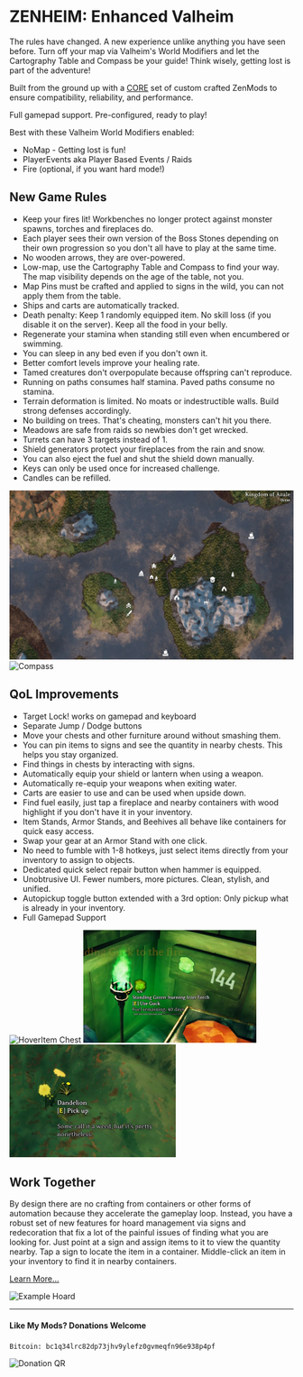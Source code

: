 # ZENHEIM: Enhanced Valheim

The rules have changed.  A new experience unlike anything you have seen before.  Turn off your map via Valheim's World Modifiers and let the Cartography Table and Compass be your guide! Think wisely, getting lost is part of the adventure!  

Built from the ground up with a [CORE](https://thunderstore.io/c/valheim/p/ZenDragon/ZenModpack_CORE/) set of custom crafted ZenMods to ensure compatibility, reliability, and performance.

Full gamepad support. Pre-configured, ready to play! 

Best with these Valheim World Modifiers enabled:
- NoMap - Getting lost is fun!
- PlayerEvents aka Player Based Events / Raids
- Fire (optional, if you want hard mode!)

## New Game Rules

- Keep your fires lit!  Workbenches no longer protect against monster spawns, torches and fireplaces do.
- Each player sees their own version of the Boss Stones depending on their own progression so you don't all have to play at the same time.
- No wooden arrows, they are over-powered.
- Low-map, use the Cartography Table and Compass to find your way. The map visibility depends on the age of the table, not you. 
- Map Pins must be crafted and applied to signs in the wild, you can not apply them from the table.
- Ships and carts are automatically tracked.
- Death penalty: Keep 1 randomly equipped item. No skill loss (if you disable it on the server). Keep all the food in your belly.
- Regenerate your stamina when standing still even when encumbered or swimming.
- You can sleep in any bed even if you don't own it.
- Better comfort levels improve your healing rate.
- Tamed creatures don't overpopulate because offspring can't reproduce.
- Running on paths consumes half stamina. Paved paths consume no stamina.
- Terrain deformation is limited. No moats or indestructible walls. Build strong defenses accordingly.
- No building on trees. That's cheating, monsters can't hit you there.
- Meadows are safe from raids so newbies don't get wrecked.
- Turrets can have 3 targets instead of 1.
- Shield generators protect your fireplaces from the rain and snow.  
- You can also eject the fuel and shut the shield down manually.
- Keys can only be used once for increased challenge.
- Candles can be refilled.


<img alt="Map Example" src="https://github.com/ZenDragonX/ZenMods_Valheim/blob/main/screenshots/ZenMap/maxrange.jpg?raw=true" height="300">

<img alt="Compass" src="https://github.com/ZenDragonX/ZenMods_Valheim/blob/main/screenshots/ZenCompass/land.jpg?raw=true" height="300">


## QoL Improvements

- Target Lock! works on gamepad and keyboard
- Separate Jump / Dodge buttons
- Move your chests and other furniture around without smashing them.
- You can pin items to signs and see the quantity in nearby chests. This helps you stay organized.
- Find things in chests by interacting with signs.
- Automatically equip your shield or lantern when using a weapon.
- Automatically re-equip your weapons when exiting water.
- Carts are easier to use and can be used when upside down.
- Find fuel easily, just tap a fireplace and nearby containers with wood highlight if you don't have it in your inventory.
- Item Stands, Armor Stands, and Beehives all behave like containers for quick easy access.
- Swap your gear at an Armor Stand with one click.
- No need to fumble with 1-8 hotkeys, just select items directly from your inventory to assign to objects.
- Dedicated quick select repair button when hammer is equipped.
- Unobtrusive UI. Fewer numbers, more pictures. Clean, stylish, and unified.
- Autopickup toggle button extended with a 3rd option: Only pickup what is already in your inventory.
- Full Gamepad Support

<img alt="HoverItem Chest" src="https://github.com/ZenDragonX/ZenMods_Valheim/blob/main/screenshots/ZenHoverItem/container.jpg?raw=true" height="200">

<img alt="HoverItem Chest" src="https://github.com/ZenDragonX/ZenMods_Valheim/blob/main/screenshots/ZenHoverItem/fuelremaining.jpg?raw=true" height="200">

<img alt="HoverItem Branch" src="https://github.com/ZenDragonX/ZenMods_Valheim/blob/main/screenshots/ZenHoverItem/itemdrop.jpg?raw=true" height="200">

## Work Together

By design there are no crafting from containers or other forms of automation because they accelerate the gameplay loop. Instead, you have a robust set of new features for hoard management via signs and redecoration that fix a lot of the painful issues of finding what you are looking for.  Just point at a sign and assign items to it to view the quantity nearby.  Tap a sign to locate the item in a container.  Middle-click an item in your inventory to find it in nearby containers.

[Learn More...](https://thunderstore.io/c/valheim/p/ZenDragon/ZenSign/)

![Example Hoard](https://github.com/ZenDragonX/ZenMods_Valheim/blob/main/screenshots/ZenSign/example.jpg?raw=true)

---
#### Like My Mods? Donations Welcome

`Bitcoin: bc1q34lrc82dp73jhv9ylefz0gvmeqfn96e938p4pf`

<img alt="Donation QR" src="https://github.com/ZenDragonX/ZenMods_Valheim/blob/main/BTC_QR.png?raw=true" width=180>
